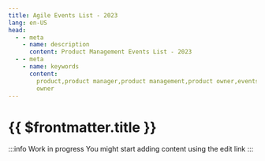 ```yaml
---
title: Agile Events List - 2023
lang: en-US
head:
  - - meta
    - name: description
      content: Product Management Events List - 2023
  - - meta
    - name: keywords
      content:
        product,product manager,product management,product owner,events,product
        owner
---
```


# {{ $frontmatter.title }}

:::info Work in progress You might start adding content using the edit link :::
